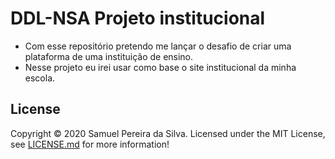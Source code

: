 # DDL-NSA Projeto institucional

- Com esse repositório pretendo me lançar o desafio de criar uma plataforma de uma instituição de ensino.
- Nesse projeto eu irei usar como base o site institucional da minha escola.

## License

Copyright © 2020 Samuel Pereira da Silva. Licensed under the MIT License, see [LICENSE.md](LICENSE.md) for more information!
